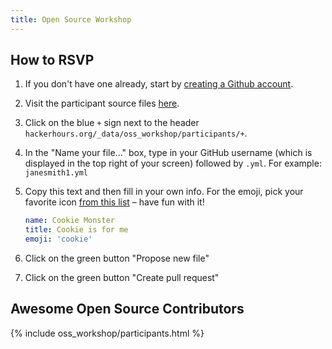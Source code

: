 ```yaml
---
title: Open Source Workshop
---
```


## How to RSVP

1. If you don't have one already, start by [creating a Github account](https://github.com).
1. Visit the participant source files [here](https://github.com/afeld/hackerhours.org/tree/gh-pages/_data/oss_workshop/participants).
1. Click on the blue `+` sign next to the header `hackerhours.org/_data/oss_workshop/participants/+`.
1. In the "Name your file..." box, type in your GitHub username (which is displayed in the top right of your screen) followed by `.yml`. For example: `janesmith1.yml`
1. Copy this text and then fill in your own info. For the emoji, pick your favorite icon [from this list](http://www.emoji-cheat-sheet.com/) – have fun with it!

    ```yaml
    name: Cookie Monster
    title: Cookie is for me
    emoji: 'cookie'
    ```

1. Click on the green button "Propose new file"
1. Click on the green button "Create pull request"

## Awesome Open Source Contributors

{% include oss_workshop/participants.html %}

